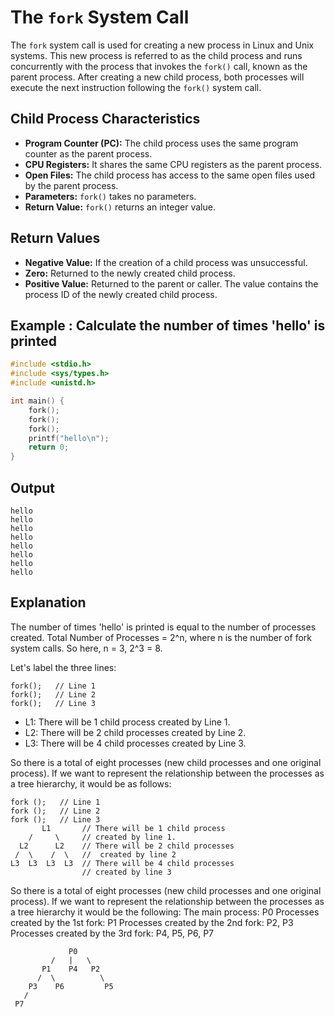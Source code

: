 # The `fork` System Call

The `fork` system call is used for creating a new process in Linux and Unix systems. This new process is referred to as the child process and runs concurrently with the process that invokes the `fork()` call, known as the parent process. After creating a new child process, both processes will execute the next instruction following the `fork()` system call.

## Child Process Characteristics

- **Program Counter (PC):** The child process uses the same program counter as the parent process.
- **CPU Registers:** It shares the same CPU registers as the parent process.
- **Open Files:** The child process has access to the same open files used by the parent process.
- **Parameters:** `fork()` takes no parameters.
- **Return Value:** `fork()` returns an integer value.

## Return Values

- **Negative Value:** If the creation of a child process was unsuccessful.
- **Zero:** Returned to the newly created child process.
- **Positive Value:** Returned to the parent or caller. The value contains the process ID of the newly created child process.

## Example : Calculate the number of times 'hello' is printed

```c
#include <stdio.h>
#include <sys/types.h>
#include <unistd.h>

int main() {
    fork();
    fork();
    fork();
    printf("hello\n");
    return 0;
}
```
## Output

```
hello
hello
hello
hello
hello
hello
hello
hello
```

## Explanation
The number of times 'hello' is printed is equal to the number of processes created. Total Number of Processes = 2^n, where n is the number of fork system calls. So here, n = 3, 2^3 = 8. 

Let's label the three lines:
```
fork();   // Line 1
fork();   // Line 2
fork();   // Line 3
```

- L1: There will be 1 child process created by Line 1.
- L2: There will be 2 child processes created by Line 2.
- L3: There will be 4 child processes created by Line 3.
  
So there is a total of eight processes (new child processes and one original process). If we want to represent the relationship between the processes as a tree hierarchy,
it would be as follows:
```
fork ();   // Line 1
fork ();   // Line 2
fork ();   // Line 3
       L1       // There will be 1 child process 
    /     \     // created by line 1.
  L2      L2    // There will be 2 child processes
 /  \    /  \   //  created by line 2
L3  L3  L3  L3  // There will be 4 child processes 
                // created by line 3
```
So there is a total of eight processes (new child processes and one original process). If we want to represent the relationship between the processes as a tree hierarchy it would be the following: The main process: P0 Processes created by the 1st fork: P1 Processes created by the 2nd fork: P2, P3 Processes created by the 3rd fork: P4, P5, P6, P7

```
             P0
         /   |   \
       P1    P4   P2
      /  \          \
    P3    P6         P5
   /
 P7
```
